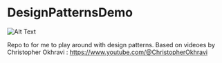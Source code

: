 # DesignPatternsDemo
![Alt Text]([https://media.tenor.com/gTg8ZSZMR6YAAAAC/scaler-create-impact.gif]([https://media0.giphy.com/media/v1.Y2lkPTc5MGI3NjExODFjYjRmZDhlMDczYWFjYjk0NTA4OGNlOTI3NmZhNTdmZGU0MzkxNiZlcD12MV9pbnRlcm5hbF9naWZzX2dpZklkJmN0PXM/j2eCd0Mm6ySpAVDwGl/giphy.gif)](https://media.tenor.com/fyajTwlItk0AAAAC/psychedelic-trippy.gif))

Repo to for me to play around with design patterns.
Based on videoes by Christopher Okhravi : https://www.youtube.com/@ChristopherOkhravi
